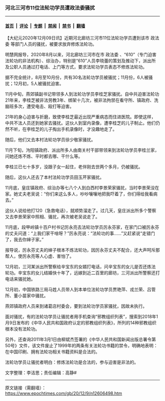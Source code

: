 ### 河北三河市11位法轮功学员遭政法委骚扰

---

#### [首页](../../../..?n12606498) &nbsp;|&nbsp; [评论](../../../../../epoch-comment?n12606498) &nbsp;|&nbsp; [专题](../../../../../epoch-special?n12606498) &nbsp;|&nbsp; [禁闻](../../../../../epoch-news?n12606498) &nbsp;|&nbsp; [禁书](../../../../../books?n12606498) &nbsp;|&nbsp; [翻墙](https://github.com/gfw-breaker/nogfw/blob/master/README.md?n12606498)


<div class="post_content" id="artbody" itemprop="articleBody">
 <!-- article content begin -->
 <p>
  【大纪元2020年12月09日讯】近期河北廊坊三河市11位法轮功学员遭到该市
  <ok href="https://www.epochtimes.com/gb/tag/%E6%94%BF%E6%B3%95%E5%A7%94.html">
   政法委
  </ok>
  等部门人员的骚扰，被要求放弃修炼法轮功。
 </p>
 <p>
  明慧网报导，2020年8月以来，河北廊坊三河市在市
  <ok href="https://www.epochtimes.com/gb/tag/%E6%94%BF%E6%B3%95%E5%A7%94.html">
   政法委
  </ok>
  、“610”（专门迫害法轮功的非法机构）、综治办，特别是“610”人员李晓蕾的策划及推动下，派出所及公职人员通过打电话、上门等方式，要求法轮功学员表态不修炼法轮功。
 </p>
 <p>
  据不完全统计，8月至10月份，共有30名法轮功学员被骚扰；11月份，6人被骚扰；12月初，5人被骚扰迫害。
 </p>
 <p>
  11月中旬，燕郊镇副书记带领多人到法轮功学员李桂芝家骚扰。自中共迫害法轮功21年来，李桂芝被非法劳教3年、绑架十几次，被非法拘禁在看守所、镇政府、洗脑班多次，遭受电击、殴打等迫害。
 </p>
 <p>
  21年的身心迫害与折磨，致使李桂芝最近出现严重病态而住进医院。即使这样，中共不法人员还到她家去骚扰。这伙人到室内录像，遭李桂芝的儿子制止。他们仍然不听，在李桂芝的儿子掏出手机录像时，才没趣地走了。
 </p>
 <p>
  随后，他们又去本村法轮功学员徐少敬家骚扰。
 </p>
 <p>
  11月下旬，泃阳镇政府、派出所多人由南关村干部带领来到法轮功学员李桂兰家，问她还炼不炼、平时都去哪、干什么等。
 </p>
 <p>
  李桂兰已七十多岁，没跟子女一起住，老伴刚去世两个多月，仍被骚扰。
 </p>
 <p>
  随后，这伙人还去了本村法轮功学员田玉芹家骚扰。
 </p>
 <p>
  11月底，皇庄镇政府、综治办等七八个人到白西村李景荣家骚扰，当时李景荣没在家。她丈夫老吴说：“你们来这么多人，吵吵嚷嚷地把我吓着了，你们得给我看病去。”
 </p>
 <p>
  这伙人说给他打120（急救电话），就顺势溜走了。过几天，皇庄派出所多个警察又去李景荣家中照相、骚扰，再次被老吴说走了。
 </p>
 <p>
  11月底，段甲岭镇十百户村书记厉永亮去法轮功学员厉永芬家，在家门口被厉永芬的丈夫问道：“上我们家干啥呀？”厉永亮说：“法轮功的事……”又赶紧说“走错门了，我去你婶子家。”
 </p>
 <p>
  报导说，厉永芬丈夫的婶子根本不炼法轮功，因厉永芬丈夫不配合，还大声呵斥那帮人，使厉永亮等人心虚、害怕了。
 </p>
 <p>
  12月初，三河某派出所警察给辛宝东的女婿打电话，问辛宝东的女儿是否还炼法轮功。辛宝东的女儿结婚快十年了，远嫁到近二百里的廊坊，三河派出所警察还打电话来骚扰她。
 </p>
 <p>
  12月初，中国铁路三局马姓人员带人到本单位法轮功学员贾艳萍、戎兰荣、吕管所、董小苗家中骚扰。
 </p>
 <p>
  燕郊镇政府人员来到诸葛店村委会，要到法轮功学员家骚扰，因故未执行。
 </p>
 <p>
  面对骚扰，有的法轮功学员让骚扰者用手机查询“邪教组织列表”，搜索到2018年1月9日发布的《中华人民共和国政府认定的邪教组织列表》，所列的14种邪教组织根本没有法轮功。
 </p>
 <p>
  另外，还查询2011年3月1日由柳斌杰签署的《中华人民共和国新闻出版总署令第50号》文件，该文件废止了1999年的两条有关法轮功书籍的禁令，明确地表明：在中国印刷、拥有法轮功相关书籍资料是合法的。
 </p>
 <p>
  法轮功学员让骚扰者明白：修炼法轮功是合法的，参与迫害是非法的。
 </p>
 <p>
  文字整理：李洁思；责任编辑：高静#
 </p>
 <!-- article content end -->
 <div id="below_article_ad">
 </div>
</div>


---

原文链接（需翻墙）：https://www.epochtimes.com/gb/20/12/9/n12606498.htm